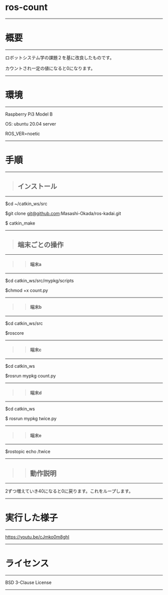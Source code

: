 # ros-count
---
# 概要
---
ロボットシステム学の課題２を基に改良したものです。

カウントされ一定の値になると0になります。
***

# 環境
---
Raspberry Pi3 Model B

OS: ubuntu 20.04 server

ROS_VER=noetic
***
# 手順
---
> ## インストール
---


$cd ~/catkin_ws/src

$git clone git@github.com:Masashi-Okada/ros-kadai.git

$ catkin_make
***




>## 端末ごとの操作
---
>>#### 端末a
---


$cd catkin_ws/src/mypkg/scripts

$chmod +x count.py 
***

>>#### 端末b
---

$cd catkin_ws/src

$roscore
***

>>#### 端末c
---
$cd catkin_ws

$rosrun mypkg count.py
***

>>#### 端末d
---
$cd catkin_ws

$ rosrun mypkg twice.py
***

>>#### 端末e
---
$rostopic echo /twice
***

>>## 動作説明
---
2ずつ増えていき40になると0に戻ります。これをループします。
***

# 実行した様子
---
https://youtu.be/cJmko0m8ghI
***
# ライセンス
---
BSD 3-Clause License
***

